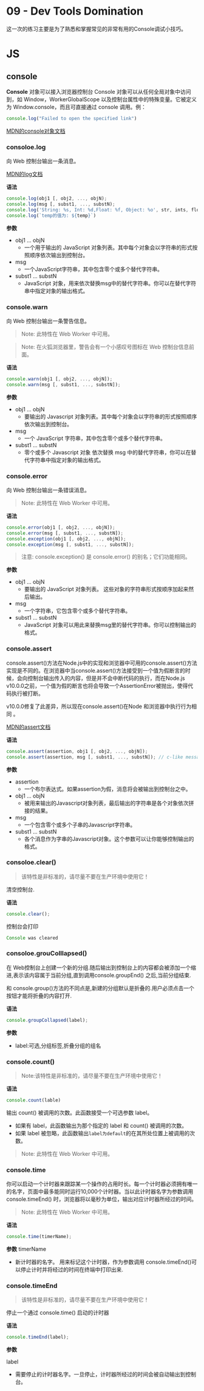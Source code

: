 # 09 - Dev Tools Domination
这一次的练习主要是为了熟悉和掌握常见的非常有用的Console调试小技巧。

# JS
## console
**Console** 对象可以接入浏览器控制台
Console 对象可以从任何全局对象中访问到，如 Window，WorkerGlobalScope 以及控制台属性中的特殊变量。它被定义为 Window.console，而且可直接通过 console 调用。例：
```js
console.log("Failed to open the specified link")
```
[MDN的console对象文档](https://developer.mozilla.org/zh-CN/docs/Web/API/Console)

###  consoloe.log
向 Web 控制台输出一条消息。

[MDN的log文档](https://developer.mozilla.org/zh-CN/docs/Web/API/Console/log)

**语法**
```js
console.log(obj1 [, obj2, ..., objN);
console.log(msg [, subst1, ..., substN);
console.log('String: %s, Int: %d,Float: %f, Object: %o', str, ints, floats, obj)
console.log(`temp的值为: ${temp}`)
```

**参数**
- obj1 ... objN
  - 一个用于输出的 JavaScript 对象列表。其中每个对象会以字符串的形式按照顺序依次输出到控制台。
- msg
  - 一个JavaScript字符串，其中包含零个或多个替代字符串。
- subst1 ... substN
  - JavaScript 对象，用来依次替换msg中的替代字符串。你可以在替代字符串中指定对象的输出格式。

### console.warn
向 Web 控制台输出一条警告信息。
>Note: 此特性在 Web Worker 中可用。

>Note: 在火狐浏览器里，警告会有一个小感叹号图标在 Web 控制台信息前面。

**语法**
```js
console.warn(obj1 [, obj2, ..., objN]);
console.warn(msg [, subst1, ..., substN]);
```

**参数**
- obj1 ... objN
  - 要输出的 Javascript 对象列表。其中每个对象会以字符串的形式按照顺序依次输出到控制台。
- msg
  - 一个 JavaScript 字符串，其中包含零个或多个替代字符串。
- subst1 ... substN
  - 零个或多个 Javascript 对象 依次替换 msg 中的替代字符串，你可以在替代字符串中指定对象的输出格式。

### console.error
向 Web 控制台输出一条错误消息。
>Note: 此特性在 Web Worker 中可用。

**语法**
```js
console.error(obj1 [, obj2, ..., objN]);
console.error(msg [, subst1, ..., substN]);
console.exception(obj1 [, obj2, ..., objN]);
console.exception(msg [, subst1, ..., substN]);
```
>注意: console.exception() 是 console.error() 的别名；它们功能相同。

**参数**
- obj1 ... objN
  - 要输出的 JavaScript 对象列表。 这些对象的字符串形式按顺序加起来然后输出。
- msg
  - 一个字符串，它包含零个或多个替代字符串。
- subst1 ... substN
  - JavaScript 对象可以用此来替换msg里的替代字符串。你可以控制输出的格式。


### console.assert
console.assert()方法在Node.js中的实现和浏览器中可用的console.assert()方法实现是不同的。在浏览器中当console.assert()方法接受到一个值为假断言的时候，会向控制台输出传入的内容，但是并不会中断代码的执行，而在Node.js v10.0.0之前，一个值为假的断言也将会导致一个AssertionError被抛出，使得代码执行被打断。

v10.0.0修复了此差异，所以现在console.assert()在Node 和浏览器中执行行为相同 。

[MDN的assert文档](https://developer.mozilla.org/zh-CN/docs/Web/API/Console/assert)

**语法**

```js
console.assert(assertion, obj1 [, obj2, ..., objN]);
console.assert(assertion, msg [, subst1, ..., substN]); // c-like message formatting
```

**参数**
- assertion
  - 一个布尔表达式。如果assertion为假，消息将会被输出到控制台之中。
- obj1 ... objN
  - 被用来输出的Javascript对象列表，最后输出的字符串是各个对象依次拼接的结果。
- msg
  - 一个包含零个或多个子串的Javascript字符串。
- subst1 ... substN
  - 各个消息作为字串的Javascript对象。这个参数可以让你能够控制输出的格式。

### consoloe.clear()
>该特性是非标准的，请尽量不要在生产环境中使用它！

清空控制台.

**语法**
```js
console.clear();
```

控制台会打印
```js
Console was cleared
```

### consoloe.grouColllapsed()

在 Web控制台上创建一个新的分组.随后输出到控制台上的内容都会被添加一个缩进,表示该内容属于当前分组,直到调用console.groupEnd() 之后,当前分组结束.

和 console.group()方法的不同点是,新建的分组默认是折叠的.用户必须点击一个按钮才能将折叠的内容打开.

**语法**
```js
console.groupCollapsed(label);
```

**参数**
- label:可选,分组标签,折叠分组的组名

### console.count()
>Note:该特性是非标准的，请尽量不要在生产环境中使用它！

**语法**
```js
console.count(lable)
```
输出 count() 被调用的次数。此函数接受一个可选参数 label。
  - 如果有 label，此函数输出为那个指定的 label 和 count() 被调用的次数。
  - 如果 label 被忽略，此函数输出`label为default`的在其所处位置上被调用的次数。
>Note: 此特性在 Web Worker 中可用。

### console.time

你可以启动一个计时器来跟踪某一个操作的占用时长。每一个计时器必须拥有唯一的名字，页面中最多能同时运行10,000个计时器。当以此计时器名字为参数调用 console.timeEnd() 时，浏览器将以毫秒为单位，输出对应计时器所经过的时间。
>Note: 此特性在 Web Worker 中可用。

**语法**
```js
console.time(timerName);
```
**参数**
timerName
- 新计时器的名字。 用来标记这个计时器，作为参数调用 console.timeEnd()可以停止计时并将经过的时间在终端中打印出来.

### console.timeEnd 
>该特性是非标准的，请尽量不要在生产环境中使用它！

停止一个通过 console.time() 启动的计时器

**语法**
```js
console.timeEnd(label);
```

**参数**

label
  - 需要停止的计时器名字。一旦停止，计时器所经过的时间会被自动输出到控制台。






